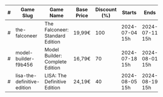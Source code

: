 |#|Game Slug|Game Name|Base Price|Discount (%)|Starts|Ends|
|---|---|---|---|---|---|---|
|#|the-falconeer|The Falconeer: Standard Edition|19,99€|100|2024-07-04 15h|2024-07-11 15h|
|#|model-builder-f9b456|Model Builder: Complete Edition|16,79€|70|2024-07-18 15h|2024-08-01 15h|
|#|lisa-the-definitive-edition|LISA: The Definitive Edition|24,19€|40|2024-08-05 15h|2024-08-19 15h|
